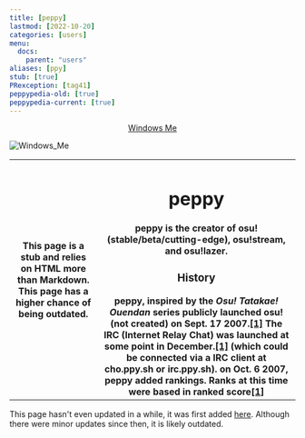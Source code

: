 ```yaml
---
title: [peppy]
lastmod: [2022-10-20]
categories: [users]
menu:
  docs:
    parent: "users"
aliases: [ppy]
stub: [true]
PRexception: [tag41]
peppypedia-old: [true]
peppypedia-current: [true]
---
```

<t><center>[Windows Me](https://osu.ppy.sh/users/28893698)</center>
<link rel="stylesheet" href="../profile.css"></t>

![Windows_Me](https://a.ppy.sh/28893698_q.jpeg#author "Windows_Me")

<table>
  <tr>
    <th>
     This page is a stub and relies on HTML more than Markdown. This page has a higher chance of being outdated.
      <th>

<h1>peppy</h1>
        <!-- <h1> since markdown wouldn't work on html elements -->
peppy is the creator of osu!(stable/beta/cutting-edge), osu!stream, and osu!lazer.
        <h3>History</h3>
peppy, inspired by the <i>Osu! Tatakae! Ouendan</i> series publicly launched osu! (not created) on Sept. 17 2007.<a href='https://osu.ppy.sh/wiki/en/History_of_osu%21/2007#september'>[1]</a>
The IRC (Internet Relay Chat) was launched at some point in December.<a href='https://osu.ppy.sh/wiki/en/History_of_osu%21/2007#november'>[1]</a>
(which could be connected via a IRC client at cho.ppy.sh  or irc.ppy.sh).
on Oct. 6 2007, peppy added rankings. Ranks at this time were based in ranked score<a href='https://osu.ppy.sh/wiki/en/History_of_osu%21/Online_rankings/osu%21'>[1]</a>

</th></tr></tbody></table>

This page hasn't even updated in a while, it was first added [here](https://github.com/WindowsMeosu/peppypedia-old/blob/96621d4a78ec5a9eeb8f7d29b3f72e129fb04920/_posts/users:peppy.md). Although there were minor updates since then, it is likely outdated.
 
  
  
<!-- TODO: rework -->
